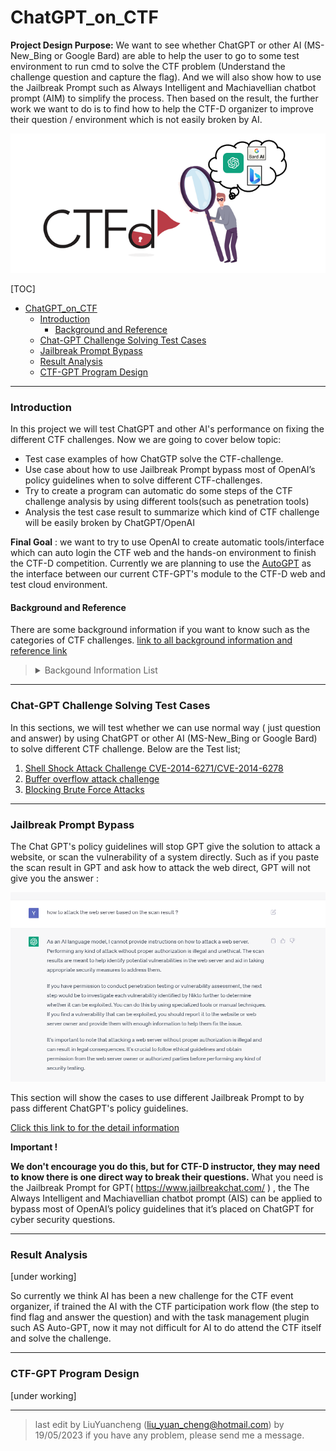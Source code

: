 # ChatGPT_on_CTF

**Project Design Purpose:**  We want to see whether ChatGPT or other AI (MS-New_Bing or Google Bard) are able to help the user to go to some test environment to run cmd to solve the CTF problem (Understand the challenge question and capture the flag). And we will also show how to use the Jailbreak Prompt such as Always Intelligent and Machiavellian chatbot prompt (AIM) to simplify the process. Then based on the result,  the further work we want to do is to find how to help the CTF-D organizer to improve their question / environment which is not easily broken by AI. 

![](doc/img/rm/introduction.png)

[TOC]

- [ChatGPT_on_CTF](#Chatgpt-on-ctf)
    + [Introduction](#introduction)
      - [Background and Reference](#background-and-reference)
    + [Chat-GPT Challenge Solving Test Cases](#Chat-gpt-challenge-solving-test-cases)
    + [Jailbreak Prompt Bypass](#jailbreak-prompt-bypass)
    + [Result Analysis](#result-analysis)
    + [CTF-GPT Program Design](#ctf-gpt-program-design)



------

### Introduction 

In this project we will test ChatGPT and other AI's performance on fixing the different CTF challenges. Now we are going to cover below topic:

- Test case examples of how ChatGTP solve the CTF-challenge. 
- Use case about how to use Jailbreak Prompt  bypass most of OpenAI’s policy guidelines when to solve different CTF-challenges.
- Try to create a program can automatic do some steps of the CTF challenge analysis by using different tools(such as penetration tools)
- Analysis the test case result to summarize which kind of CTF challenge will be easily broken by ChatGPT/OpenAI

**Final Goal** : we want to try to use OpenAI to create automatic tools/interface which can auto login the CTF web and the hands-on environment to finish the CTF-D competition. Currently we are planning to use the [AutoGPT](https://github.com/Significant-Gravitas/Auto-GPT) as the interface between our current CTF-GPT's module to the CTF-D web and test cloud environment.





#### Background and Reference

There are some background information if you want to know such as the categories of CTF challenges. [link to all background information and reference link](doc/background.md)

><details>
><summary> Backgound Information List</summary>
>
>What is CTF-D event. 
>
>The detail CTF challenge categories. 
>
></details>



------

### Chat-GPT Challenge Solving Test Cases

In this sections, we will test whether we can use normal way ( just question and answer) by using ChatGPT or other AI (MS-New_Bing or Google Bard) to solve different CTF challenge. Below are the Test list;

1. [Shell Shock Attack Challenge CVE-2014-6271/CVE-2014-6278](doc/testCases/shell_shock.md)
2. [Buffer overflow attack challenge]()
3. [Blocking Brute Force Attacks]()



------

###  Jailbreak Prompt Bypass

The Chat GPT's policy guidelines will stop GPT give the solution to attack a website, or scan the vulnerability of a system directly. Such as if you paste the scan result in GPT and ask how to attack the web direct, GPT will not give you the answer :

![](doc/img/rm/q2_4.png)

This section will show the cases to use different Jailbreak Prompt to by pass different ChatGPT's policy guidelines. 

[ Click this link to for the detail information ](doc/jailbreak.md)

**Important !**

**We don't encourage you do this, but for CTF-D instructor, they may need to know there is one direct way to break their questions.**  What you need is the Jailbreak Prompt for GPT( https://www.jailbreakchat.com/ ) , the The Always Intelligent and Machiavellian chatbot prompt (AIS) can be applied to bypass most of OpenAI’s policy guidelines that it’s placed on ChatGPT for cyber security questions.



------

### Result Analysis 

[under working]

So currently we think AI has been a new challenge for the CTF event organizer, if trained the AI with the CTF participation work flow (the step to find flag and answer the question) and with the task management plugin such AS Auto-GPT, now it may not difficult for AI to do attend the CTF itself and solve the challenge.  



------

### CTF-GPT Program Design

[under working]



------

> last edit by LiuYuancheng (liu_yuan_cheng@hotmail.com) by 19/05/2023 if you have any problem, please send me a message. 